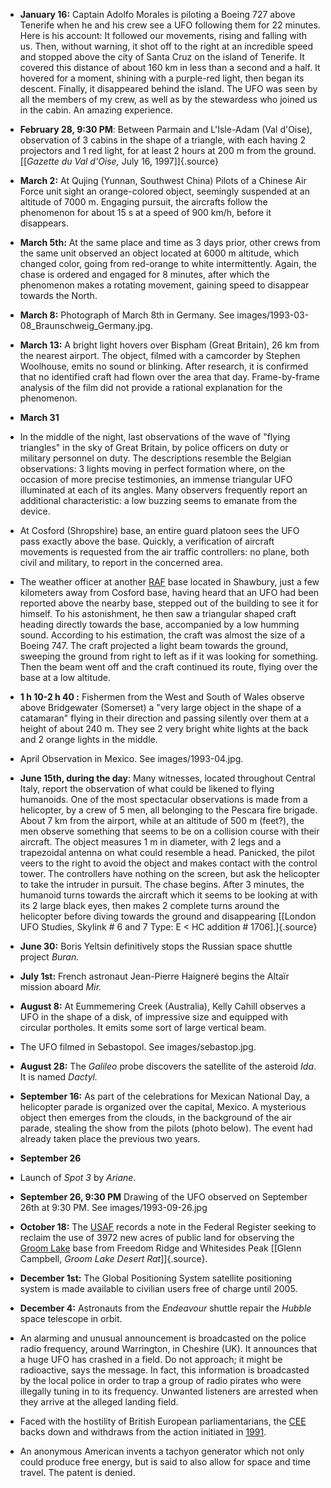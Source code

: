 ﻿

-   **January 16:** Captain Adolfo Morales is piloting a Boeing 727
    above Tenerife when he and his crew see a UFO following them for
    22 minutes. Here is his account: It followed our movements,
    rising and falling with us. Then, without warning, it shot off to
    the right at an incredible speed and stopped above the city of
    Santa Cruz on the island of Tenerife. It covered this distance of
    about 160 km in less than a second and a half. It hovered for a
    moment, shining with a purple-red light, then began its descent.
    Finally, it disappeared behind the island. The UFO was seen by
    all the members of my crew, as well as by the stewardess who
    joined us in the cabin. An amazing experience.


-   **February 28, 9:30 PM**: Between Parmain and L'Isle-Adam (Val d'Oise), observation of 3 cabins in the shape of a triangle, with each having 2 projectors and 1 red light, for at least 2 hours at 200 m from the ground. [\[*Gazette du Val d'Oise,* July 16, 1997\]]{.source}


-   **March 2:** At Qujing (Yunnan, Southwest China) Pilots of a Chinese Air Force unit sight an orange-colored object, seemingly suspended at an altitude of 7000 m. Engaging pursuit, the aircrafts follow the phenomenon for about 15 s at a speed of 900 km/h, before it disappears.


-   **March 5th:** At the same place and time as 3 days prior, other crews from the same unit observed an object located at 6000 m altitude, which changed color, going from red-orange to white intermittently. Again, the chase is ordered and engaged for 8 minutes, after which the phenomenon makes a rotating movement, gaining speed to disappear towards the North.

- **March 8:** Photograph of March 8th in Germany. See images/1993-03-08_Braunschweig_Germany.jpg.


-   **March 13:** A bright light hovers over Bispham (Great Britain), 26 km from the nearest airport. The object, filmed with a camcorder by Stephen Woolhouse, emits no sound or blinking. After research, it is confirmed that no identified craft had flown over the area that day. Frame-by-frame analysis of the film did not provide a rational explanation for the phenomenon.

- **March 31**

- In the middle of the night, last observations of the wave of "flying triangles" in the sky of Great Britain, by police officers on duty or military personnel on duty. The descriptions resemble the Belgian observations: 3 lights moving in perfect formation where, on the occasion of more precise testimonies, an immense triangular UFO illuminated at each of its angles. Many observers frequently report an additional characteristic: a low buzzing seems to emanate from the device.


- At Cosford (Shropshire) base, an entire guard platoon sees the UFO pass exactly above the base. Quickly, a verification of aircraft movements is requested from the air traffic controllers: no plane, both civil and military, to report in the concerned area.


- The weather officer at another [RAF](RAF.html) base located in Shawbury, just a few kilometers away from Cosford base, having heard that an UFO had been reported above the nearby base, stepped out of the building to see it for himself. To his astonishment, he then saw a triangular shaped craft heading directly towards the base, accompanied by a low humming sound. According to his estimation, the craft was almost the size of a Boeing 747. The craft projected a light beam towards the ground, sweeping the ground from right to left as if it was looking for something. Then the beam went off and the craft continued its route, flying over the base at a low altitude.


-   **1 h 10-2 h 40 :** Fishermen from the West and South of Wales observe above Bridgewater (Somerset) a "very large object in the shape of a catamaran" flying in their direction and passing silently over them at a height of about 240 m. They see 2 very bright white lights at the back and 2 orange lights in the middle.


- April Observation in Mexico. See images/1993-04.jpg.

-   **June 15th, during the day**: Many witnesses, located throughout Central Italy, report the observation of what could be likened to flying humanoids. One of the most spectacular observations is made from a helicopter, by a crew of 5 men, all belonging to the Pescara fire brigade. About 7 km from the airport, while at an altitude of 500 m (feet?), the men observe something that seems to be on a collision course with their aircraft. The object measures 1 m in diameter, with 2 legs and a trapezoidal antenna on what could resemble a head. Panicked, the pilot veers to the right to avoid the object and makes contact with the control tower. The controllers have nothing on the screen, but ask the helicopter to take the intruder in pursuit. The chase begins. After 3 minutes, the humanoid turns towards the aircraft which it seems to be looking at with its 2 large black eyes, then makes 2 complete turns around the helicopter before diving towards the ground and disappearing [\[London UFO Studies, Skylink \# 6 and 7 Type: E \< HC addition \# 1706\].]{.source}


-   **June 30:** Boris Yeltsin definitively stops the Russian space shuttle project *Buran.*


-   **July 1st:** French astronaut Jean-Pierre Haigneré begins the Altaïr mission aboard *Mir.*


-   **August 8:** At Eummemering Creek (Australia), Kelly Cahill observes a UFO in the shape of a disk, of impressive size and equipped with circular portholes. It emits some sort of large vertical beam.


- The UFO filmed in Sebastopol. See images/sebastop.jpg.

-   **August 28:** The *Galileo* probe discovers the satellite of
    the asteroid *Ida*. It is named *Dactyl.*


- **September 16:** As part of the celebrations for Mexican National Day, a helicopter parade is organized over the capital, Mexico. A mysterious object then emerges from the clouds, in the background of the air parade, stealing the show from the pilots (photo below). The event had already taken place the previous two years.


- **September 26**


- Launch of *Spot 3* by *Ariane.*

- **September 26, 9:30 PM** Drawing of the UFO observed on September 26th at 9:30 PM. See images/1993-09-26.jpg


-   **October 18:** The [USAF](USAF.html) records a note in the Federal Register seeking to reclaim the use of 3972 new acres of public land for observing the [Groom Lake](Area51.html) base from Freedom Ridge and Whitesides Peak [\[Glenn Campbell, *Groom Lake Desert Rat*\]]{.source}.


-   **December 1st:** The Global Positioning System satellite positioning system is made available to civilian users free of charge until 2005.


-   **December 4:** Astronauts from the *Endeavour* shuttle repair the *Hubble* space telescope in orbit.


- An alarming and unusual announcement is broadcasted on the police radio frequency, around Warrington, in Cheshire (UK). It announces that a huge UFO has crashed in a field. Do not approach; it might be radioactive, says the message. In fact, this information is broadcasted by the local police in order to trap a group of radio pirates who were illegally tuning in to its frequency. Unwanted listeners are arrested when they arrive at the alleged landing field.


- Faced with the hostility of British European parliamentarians, the [CEE](orgs.html#CEE) backs down and withdraws from the action initiated in [1991](1991.html).


- An anonymous American invents a tachyon generator which not only could produce free energy, but is said to also allow for space and time travel. The patent is denied.
